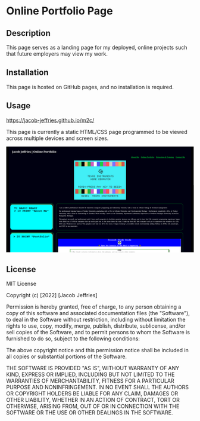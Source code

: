 # Online Portfolio Page

## Description

This page serves as a landing page for my deployed, online projects such that future employers may view my work.

## Installation

This page is hosted on GitHub pages, and no installation is required.

## Usage

https://jacob-jeffries.github.io/m2c/

This page is currently a static HTML/CSS page programmed to be viewed across multiple devices and screen sizes. 

![page screenshot](./portfolio_screenshot.png)

## License 

MIT License

Copyright (c) [2022] [Jacob Jeffries]

Permission is hereby granted, free of charge, to any person obtaining a copy
of this software and associated documentation files (the "Software"), to deal
in the Software without restriction, including without limitation the rights
to use, copy, modify, merge, publish, distribute, sublicense, and/or sell
copies of the Software, and to permit persons to whom the Software is
furnished to do so, subject to the following conditions:

The above copyright notice and this permission notice shall be included in all
copies or substantial portions of the Software.

THE SOFTWARE IS PROVIDED "AS IS", WITHOUT WARRANTY OF ANY KIND, EXPRESS OR
IMPLIED, INCLUDING BUT NOT LIMITED TO THE WARRANTIES OF MERCHANTABILITY,
FITNESS FOR A PARTICULAR PURPOSE AND NONINFRINGEMENT. IN NO EVENT SHALL THE
AUTHORS OR COPYRIGHT HOLDERS BE LIABLE FOR ANY CLAIM, DAMAGES OR OTHER
LIABILITY, WHETHER IN AN ACTION OF CONTRACT, TORT OR OTHERWISE, ARISING FROM,
OUT OF OR IN CONNECTION WITH THE SOFTWARE OR THE USE OR OTHER DEALINGS IN THE
SOFTWARE.


